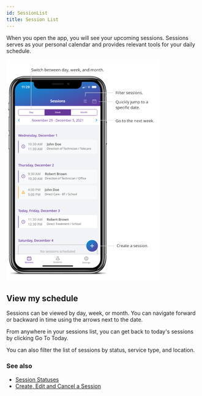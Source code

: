 ```yaml
---
id: SessionList
title: Session List
---
```

When you open the app, you will see your upcoming sessions. Sessions serves as your personal calendar and provides relevant tools for your daily schedule.    

<img src="/img/SessionList.png" width="400" />

## View my schedule

Sessions can be viewed by day, week, or month. You can navigate forward or backward in time using the arrows next to the date.  

From anywhere in your sessions list, you can get back to today's sessions by clicking Go To Today.  

You can also filter the list of sessions by status, service type, and location. 

### See also
- [Session Statuses](Session/SessionStatuses.md)
- [Create, Edit and Cancel a Session](Session/CreateEditCancelSession.md)